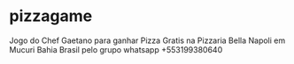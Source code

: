 # pizzagame
Jogo do Chef Gaetano para ganhar Pizza Gratis na Pizzaria Bella Napoli em Mucuri Bahia Brasil pelo grupo whatsapp +553199380640 
